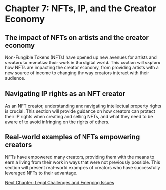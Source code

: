 # Chapter 7: NFTs, IP, and the Creator Economy

## The impact of NFTs on artists and the creator economy

Non-Fungible Tokens (NFTs) have opened up new avenues for artists and creators to monetize their work in the digital world. This section will explore how NFTs are impacting the creator economy, from providing artists with a new source of income to changing the way creators interact with their audience.

## Navigating IP rights as an NFT creator

As an NFT creator, understanding and navigating intellectual property rights is crucial. This section will provide guidance on how creators can protect their IP rights when creating and selling NFTs, and what they need to be aware of to avoid infringing on the rights of others.

## Real-world examples of NFTs empowering creators

NFTs have empowered many creators, providing them with the means to earn a living from their work in ways that were not previously possible. This section will present real-world examples of creators who have successfully leveraged NFTs to their advantage.

[Next Chapter: Legal Challenges and Emerging Issues](CHAPTER_8.md)
